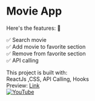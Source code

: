 # Movie App
Here's the features: 🚀

✅ Search movie <br>
✅ Add movie to favorite section<br>
✅ Remove from favorite section<br>
✅ API calling <br>

This project is built with:<br>
ReactJs ,CSS, API Calling, Hooks <br>
Preview:  <a href="https://grocery-bud-using-js.vercel.app/">Link</a> <br>
[![YouTube](http://i.ytimg.com/vi/bQoEfRduNco/hqdefault.jpg)](https://www.youtube.com/watch?v=bQoEfRduNco)
